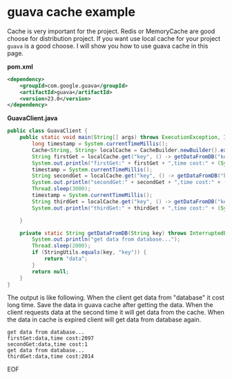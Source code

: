 # guava cache example
Cache is very important for the project. Redis or MemoryCache are good choose for distribution project. If you want use 
local cache for your project `guava` is a good choose. I will show you how to use guava cache in this page.

**pom.xml**
```xml
<dependency>
    <groupId>com.google.guava</groupId>
    <artifactId>guava</artifactId>
    <version>23.0</version>
</dependency>
```

**GuavaClient.java**
```java
public class GuavaClient {
    public static void main(String[] args) throws ExecutionException, InterruptedException {
        long timestamp = System.currentTimeMillis();
        Cache<String, String> localCache = CacheBuilder.newBuilder().expireAfterWrite(1, TimeUnit.SECONDS).build();
        String firstGet = localCache.get("key", () -> getDataFromDB("key"));
        System.out.println("firstGet:" + firstGet + ",time cost:" + (System.currentTimeMillis() - timestamp));
        timestamp = System.currentTimeMillis();
        String secondGet = localCache.get("key", () -> getDataFromDB("key"));
        System.out.println("secondGet:" + secondGet + ",time cost:" + (System.currentTimeMillis() - timestamp));
        Thread.sleep(3000);
        timestamp = System.currentTimeMillis();
        String thirdGet = localCache.get("key", () -> getDataFromDB("key"));
        System.out.println("thirdGet:" + thirdGet + ",time cost:" + (System.currentTimeMillis() - timestamp));

    }

    private static String getDataFromDB(String key) throws InterruptedException {
        System.out.println("get data from database...");
        Thread.sleep(2000);
        if (StringUtils.equals(key, "key")) {
            return "data";
        }
        return null;
    }
}
```
The output is like following. When the client get data from "database" it cost long time. Save the data in guava cache after
getting the data. When the client requests data at the second time it will get data from the cache. When the data in cache is expired
client will get data from database again. 
```
get data from database...
firstGet:data,time cost:2097
secondGet:data,time cost:1
get data from database...
thirdGet:data,time cost:2014
```

EOF
